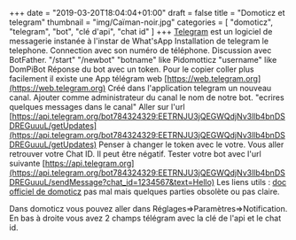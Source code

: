 +++
date = "2019-03-20T18:04:04+01:00"
draft = false
title = "Domoticz et telegram"
thumbnail = "img/Caïman-noir.jpg"
categories = [ "domoticz", "telegram", "bot", "clé d'api", "chat id" ]
+++
[Telegram](https://fr.wikipedia.org/wiki/Telegram_(application)) est un logiciel de messagerie instanée à l'instar de What'sApp 
Installation de telegram le telephone.
Connection avec son numéro de téléphone.
Discussion avec BotFather.
"/start"
"/newbot"
"botname" like Pidomotticz
"username" like DomPiBot
Réponse du bot avec un token.
Pour le copier coller plus facilement il existe une App télégram web [https://web.telegram.org](https://web.telegram.org)
Créé dans l'application telegram un nouveau canal.
Ajouter comme administrateur du canal le nom de notre bot.
"ecrires quelques messages dans le canal"
Aller sur l'url [https://api.telegram.org/bot784324329:EETRNJU3jQEGWQdjNv3llb4bnDSDREGuuuL/getUpdates](https://api.telegram.org/bot784324329:EETRNJU3jQEGWQdjNv3llb4bnDSDREGuuuL/getUpdates)
Penser à changer le token avec le votre.
Vous aller retrouver votre Chat ID. Il peut être négatif.
Tester votre bot avec l'url suivante [https://api.telegram.org](https://api.telegram.org/bot784324329:EETRNJU3jQEGWQdjNv3llb4bnDSDREGuuuL/sendMessage?chat_id=1234567&text=Hello)
Les liens utils :
[doc officiel de domoticz](https://www.domoticz.com/wiki/Telegram_Bot) pas mal mais quelques parties obsolète ou pas claire.

Dans domoticz vous pouvez aller dans Réglages=>Paramètres=>Notification.
En bas à droite vous avez 2 champs télégram avec la clé de l'api et le chat id.
